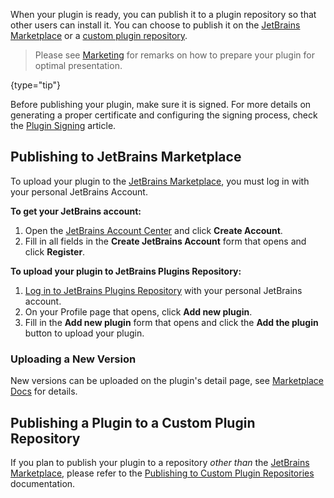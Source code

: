 [//]: # (title: Publishing a Plugin)

<!-- Copyright 2000-2022 JetBrains s.r.o. and other contributors. Use of this source code is governed by the Apache 2.0 license that can be found in the LICENSE file. -->

When your plugin is ready, you can publish it to a plugin repository so that other users can install it.
You can choose to publish it on the [JetBrains Marketplace](https://plugins.jetbrains.com) or a [custom plugin repository](update_plugins_format.md).

 > Please see [Marketing](marketing.md) for remarks on how to prepare your plugin for optimal presentation.
 >
 {type="tip"}

Before publishing your plugin, make sure it is signed.
For more details on generating a proper certificate and configuring the signing process, check the [Plugin Signing](plugin_signing.md) article.

## Publishing to JetBrains Marketplace
To upload your plugin to the [JetBrains Marketplace](https://plugins.jetbrains.com),  you must log in with your personal JetBrains Account.

**To get your JetBrains account:**

1. Open the [JetBrains Account Center](https://account.jetbrains.com) and click **Create Account**.
2. Fill in all fields in the **Create JetBrains Account** form that opens and click **Register**.

**To upload your plugin to JetBrains Plugins Repository:**

1. [Log in to JetBrains Plugins Repository](https://plugins.jetbrains.com/author/me) with your personal JetBrains account.
2. On your Profile page that opens, click **Add new plugin**.
3. Fill in the **Add new plugin** form that opens and click the **Add the plugin** button to upload your plugin.

### Uploading a New Version

New versions can be uploaded on the plugin's detail page, see [Marketplace Docs](https://plugins.jetbrains.com/docs/marketplace/custom-release-channels.html) for details.

## Publishing a Plugin to a Custom Plugin Repository
If you plan to publish your plugin to a repository _other than_ the [JetBrains Marketplace](https://plugins.jetbrains.com), please refer to the [Publishing to Custom Plugin Repositories](update_plugins_format.md) documentation.
